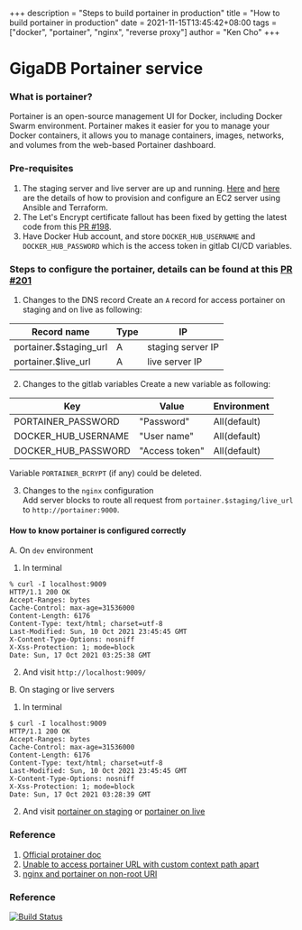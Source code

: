 +++
description = "Steps to build portainer in production"
title = "How to build portainer in production"
date = 2021-11-15T13:45:42+08:00
tags = ["docker", "portainer", "nginx", "reverse proxy"]
author = "Ken Cho"
+++  

# GigaDB Portainer service

### What is portainer?
Portainer is an open-source management UI for Docker, including Docker Swarm environment. Portainer makes it easier for you to manage your Docker containers, it allows you to manage containers, images, networks, and volumes from the web-based Portainer dashboard.

### Pre-requisites
1. The staging server and live server are up and running. [Here]((https://gist.github.com/rija/343128de50e68d28f3537af7619a14bd)) and [here](https://github.com/gigascience/gigadb-website/blob/develop/docs/SETUP_CI_CD_PIPELINE.md) are the details of how to provision and configure an EC2 server using Ansible and Terraform.
2. The Let's Encrypt certificate fallout has been fixed by getting the latest code from this [PR #198](https://github.com/rija/gigadb-website/pull/198).
3. Have Docker Hub account, and store `DOCKER_HUB_USERNAME` and `DOCKER_HUB_PASSWORD`  which is the access token in gitlab CI/CD variables.

### Steps to configure the portainer, details can be found at this [PR #201](https://github.com/rija/gigadb-website/pull/201)
1. Changes to the DNS record
   Create an `A` record for access portainer on staging and on live as following:

| Record name | Type | IP |  
| --- | --- | --- |
| portainer.$staging_url | A | staging server IP |
| portainer.$live_url | A | live server IP |

2. Changes to the gitlab variables
   Create a new variable as following:

|  Key | Value | Environment |
| --- | --- | --- |
| PORTAINER_PASSWORD | "Password" |  All(default) |
| DOCKER_HUB_USERNAME | "User name" | All(default) |
| DOCKER_HUB_PASSWORD | "Access token" | All(default) |

Variable `PORTAINER_BCRYPT`  (if any) could be deleted.

3. Changes to the `nginx` configuration  
   Add server blocks to route all request from `portainer.$staging/live_url` to `http://portainer:9000`.

#### How to know portainer is configured correctly
A. On `dev` environment
1. In terminal
```
% curl -I localhost:9009
HTTP/1.1 200 OK
Accept-Ranges: bytes
Cache-Control: max-age=31536000
Content-Length: 6176
Content-Type: text/html; charset=utf-8
Last-Modified: Sun, 10 Oct 2021 23:45:45 GMT
X-Content-Type-Options: nosniff
X-Xss-Protection: 1; mode=block
Date: Sun, 17 Oct 2021 03:25:38 GMT
```
2. And visit `http://localhost:9009/`

B. On staging or live servers
1. In terminal
```
$ curl -I localhost:9009
HTTP/1.1 200 OK
Accept-Ranges: bytes
Cache-Control: max-age=31536000
Content-Length: 6176
Content-Type: text/html; charset=utf-8
Last-Modified: Sun, 10 Oct 2021 23:45:45 GMT
X-Content-Type-Options: nosniff
X-Xss-Protection: 1; mode=block
Date: Sun, 17 Oct 2021 03:28:39 GMT
```
2. And visit [portainer on staging](https://portainer.ec2-staging.gigadb.link/) or [portainer on live](https://portainer.ec2-live.gigadb.link/)

### Reference
1. [Official protainer doc](https://docs.portainer.io/v/ce-2.9/start/intro)
2. [Unable to access portainer URL with custom context path apart](https://github.com/portainer/portainer/issues/4483)
3. [nginx and portainer on non-root URI](https://github.com/portainer/portainer/issues/3303)

### Reference


[![Build Status](https://travis-ci.com/kencho51/gigathing.svg?branch=master)](https://travis-ci.com/kencho51/gigathing)

